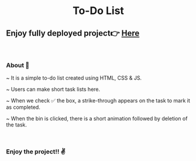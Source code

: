 <h1 align="center">To-Do List</h1>

<h2>Enjoy fully deployed project👉  <a href="https://playhuntt.github.io/Todo-List/">Here</a></h2> 

&nbsp;
### About 📓

~ It is a simple to-do list created using HTML, CSS & JS.

~ Users can make short task lists here.

~ When we check ✅ the box, a strike-through appears on the task to mark it as completed.

~ When the bin is clicked, there is a short animation followed by deletion of the task.


&nbsp;
### Enjoy the project!! ✌
